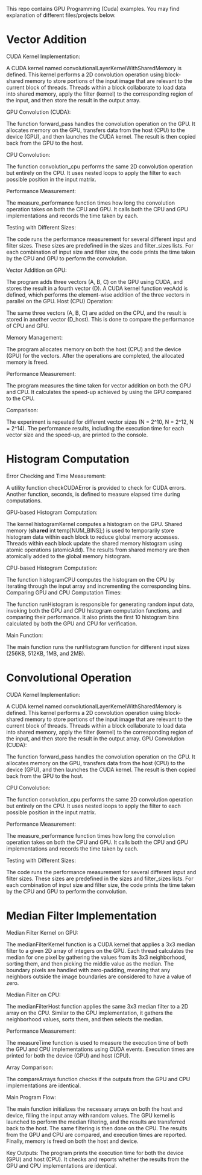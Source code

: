 This repo contains GPU Programming (Cuda) examples. You may find explanation of different files/projects below.

# Vector Addition

CUDA Kernel Implementation:

A CUDA kernel named convolutionalLayerKernelWithSharedMemory is defined. This kernel performs a 2D convolution operation using block-shared memory to store portions of the input image that are relevant to the current block of threads.
Threads within a block collaborate to load data into shared memory, apply the filter (kernel) to the corresponding region of the input, and then store the result in the output array.

GPU Convolution (CUDA):

The function forward_pass handles the convolution operation on the GPU. It allocates memory on the GPU, transfers data from the host (CPU) to the device (GPU), and then launches the CUDA kernel.
The result is then copied back from the GPU to the host.

CPU Convolution:

The function convolution_cpu performs the same 2D convolution operation but entirely on the CPU. It uses nested loops to apply the filter to each possible position in the input matrix.

Performance Measurement:

The measure_performance function times how long the convolution operation takes on both the CPU and GPU.
It calls both the CPU and GPU implementations and records the time taken by each.

Testing with Different Sizes:

The code runs the performance measurement for several different input and filter sizes. These sizes are predefined in the sizes and filter_sizes lists.
For each combination of input size and filter size, the code prints the time taken by the CPU and GPU to perform the convolution.

Vector Addition on GPU:

The program adds three vectors (A, B, C) on the GPU using CUDA, and stores the result in a fourth vector (D).
A CUDA kernel function vecAdd is defined, which performs the element-wise addition of the three vectors in parallel on the GPU.
Host (CPU) Operation:

The same three vectors (A, B, C) are added on the CPU, and the result is stored in another vector (D_host). This is done to compare the performance of CPU and GPU.

Memory Management:

The program allocates memory on both the host (CPU) and the device (GPU) for the vectors. After the operations are completed, the allocated memory is freed.

Performance Measurement:

The program measures the time taken for vector addition on both the GPU and CPU.
It calculates the speed-up achieved by using the GPU compared to the CPU.

Comparison:

The experiment is repeated for different vector sizes (N = 2^10, N = 2^12, N = 2^14).
The performance results, including the execution time for each vector size and the speed-up, are printed to the console.


# Histogram Computation

Error Checking and Time Measurement:

A utility function checkCUDAError is provided to check for CUDA errors.
Another function, seconds, is defined to measure elapsed time during computations.

GPU-based Histogram Computation:

The kernel histogramKernel computes a histogram on the GPU.
Shared memory (__shared__ int temp[NUM_BINS];) is used to temporarily store histogram data within each block to reduce global memory accesses.
Threads within each block update the shared memory histogram using atomic operations (atomicAdd).
The results from shared memory are then atomically added to the global memory histogram.

CPU-based Histogram Computation:

The function histogramCPU computes the histogram on the CPU by iterating through the input array and incrementing the corresponding bins.
Comparing GPU and CPU Computation Times:

The function runHistogram is responsible for generating random input data, invoking both the GPU and CPU histogram computation functions, and comparing their performance.
It also prints the first 10 histogram bins calculated by both the GPU and CPU for verification.

Main Function:

The main function runs the runHistogram function for different input sizes (256KB, 512KB, 1MB, and 2MB).


# Convolutional Operation

CUDA Kernel Implementation:

A CUDA kernel named convolutionalLayerKernelWithSharedMemory is defined. This kernel performs a 2D convolution operation using block-shared memory to store portions of the input image that are relevant to the current block of threads.
Threads within a block collaborate to load data into shared memory, apply the filter (kernel) to the corresponding region of the input, and then store the result in the output array.
GPU Convolution (CUDA):

The function forward_pass handles the convolution operation on the GPU. It allocates memory on the GPU, transfers data from the host (CPU) to the device (GPU), and then launches the CUDA kernel.
The result is then copied back from the GPU to the host.

CPU Convolution:

The function convolution_cpu performs the same 2D convolution operation but entirely on the CPU. It uses nested loops to apply the filter to each possible position in the input matrix.

Performance Measurement:

The measure_performance function times how long the convolution operation takes on both the CPU and GPU.
It calls both the CPU and GPU implementations and records the time taken by each.

Testing with Different Sizes:

The code runs the performance measurement for several different input and filter sizes. These sizes are predefined in the sizes and filter_sizes lists.
For each combination of input size and filter size, the code prints the time taken by the CPU and GPU to perform the convolution.


# Median Filter Implementation

Median Filter Kernel on GPU:

The medianFilterKernel function is a CUDA kernel that applies a 3x3 median filter to a given 2D array of integers on the GPU.
Each thread calculates the median for one pixel by gathering the values from its 3x3 neighborhood, sorting them, and then picking the middle value as the median.
The boundary pixels are handled with zero-padding, meaning that any neighbors outside the image boundaries are considered to have a value of zero.

Median Filter on CPU:

The medianFilterHost function applies the same 3x3 median filter to a 2D array on the CPU.
Similar to the GPU implementation, it gathers the neighborhood values, sorts them, and then selects the median.

Performance Measurement:

The measureTime function is used to measure the execution time of both the GPU and CPU implementations using CUDA events.
Execution times are printed for both the device (GPU) and host (CPU).

Array Comparison:

The compareArrays function checks if the outputs from the GPU and CPU implementations are identical.

Main Program Flow:

The main function initializes the necessary arrays on both the host and device, filling the input array with random values.
The GPU kernel is launched to perform the median filtering, and the results are transferred back to the host.
The same filtering is then done on the CPU.
The results from the GPU and CPU are compared, and execution times are reported.
Finally, memory is freed on both the host and device.

Key Outputs:
The program prints the execution time for both the device (GPU) and host (CPU).
It checks and reports whether the results from the GPU and CPU implementations are identical.
